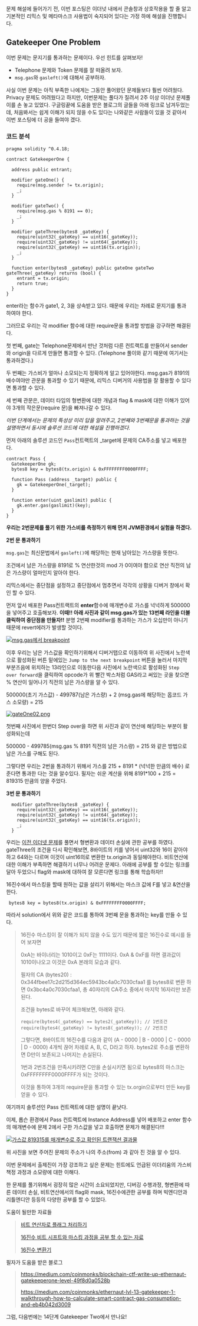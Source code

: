 문제 해설에 들어가기 전, 이번 포스팅은 이더넛 내에서 콘솔창과 상호작용을 할 줄 알고 기본적인 리믹스 및 메타마스크 사용법이 숙지되어 있다는 가정 하에 해설을 진행합니다.



## Gatekeeper One Problem

이번 문제는 문지기를 통과하는 문제이다. 우선 힌트를 살펴보자!

- Telephone 문제와 Token 문제를 잘 떠올려 보자.
- `msg.gas`와 `gasleft()`에 대해서 공부하자.

사실 이번 문제는 아직 부족한 나에게는 그동안 풀어왔던 문제들보다 훨씬 어려웠다. Privacy 문제도 어려웠다고 하지만, 이번문제는 풀다가 질려서 2주 이상 이더넛 문제풀이를 손 놓고 있었다. 구글링끝에 도움을 받은 블로그의 글들을 아래 링크로 남겨두었는데, 처음봐서는 쉽게 이해가 되지 않을 수도 있다는 나와같은 사람들이 있을 것 같아서 이번 포스팅에 더 공을 들여야 겠다.



### 코드 분석

```
pragma solidity ^0.4.18;

contract GatekeeperOne {

  address public entrant;

  modifier gateOne() {
    require(msg.sender != tx.origin);
    _;
  }

  modifier gateTwo() {
    require(msg.gas % 8191 == 0);
    _;
  }

  modifier gateThree(bytes8 _gateKey) {
    require(uint32(_gateKey) == uint16(_gateKey));
    require(uint32(_gateKey) != uint64(_gateKey));
    require(uint32(_gateKey) == uint16(tx.origin));
    _;
  }

  function enter(bytes8 _gateKey) public gateOne gateTwo gateThree(_gateKey) returns (bool) {
    entrant = tx.origin;
    return true;
  }
}
```

enter라는 함수가 gate1, 2, 3을 상속받고 있다. 때문에 우리는 차례로 문지기를 통과 하여야 한다.

그러므로 우리는 각 modifier 함수에 대한 require문을 통과할 방법을 강구하면 해결된다.

첫 번째, gate는 Telephone문제에서 만난 것처럼 다른 컨트랙트를 만들어서 sender와 origin을 다르게 만들면 통과할 수 있다. (Telephone 풀이와 같기 때문에 여기서는 통과하겠다.)

두 번째는 가스비가 얼마나 소모되는지 정확하게 알고 있어야한다. msg.gas가 8191의 배수여야만 관문을 통과할 수 있기 때문에, 리믹스 디버거의 사용법을 잘 활용할 수 있다면 통과할 수 있다.

세 번째 관문은, 데이터 타입의 형변환에 대한 개념과 flag & mask에 대한 이해가 있어야 3개의 작은문(require 문)을 빠져나갈 수 있다.

*이번 단계에서는 문제의 특성상 미리 답을 알려주고, 2번째와 3번째문을 통과하는 것을 설명하면서 동시에 솔루션 코드에 대한 해설을 진행하겠다.*

먼저 아래의 솔루션 코드인 `Pass`컨트랙트의 _target에 문제의 CA주소를 넣고 배포한다.

```
contract Pass {
  GatekeeperOne gk;
  bytes8 key = bytes8(tx.origin) & 0xFFFFFFFF0000FFFF;
  
  function Pass (address _target) public {
    gk = GatekeeperOne(_target);
  }

  function enter(uint gaslimit) public {
    gk.enter.gas(gaslimit)(key);
  }
}
```

**우리는 2번문제를 풀기 위한 가스비를 측정하기 위해 먼저 JVM환경에서 실험을 하겠다.**



**2번 문 통과하기**

`msg.gas`는 최신문법에서 `gasleft()`에 해당하는 현재 남아있는 가스량을 뜻한다.

조건에서 남은 가스량을 8191로 % 연산한것의 mod 가 0이여야 함으로 연산 직전의 남은 가스량이 얼마인지 알아야 한다.

리믹스에서는 중단점을 설정하고 중단점에서 멈추면서 각각의 상황을 디버거 창에서 확인 할 수 있다.

먼저 앞서 배포한 Pass컨트랙트의 **enter**함수에 매개변수로 가스를 넉넉하게 500000을 넣어주고 호출해보자. **이때!! 아래 사진과 같이 msg.gas가 있는 13번째 라인을 더블클릭하여 중단점을 만들자!!** 분명 2번째 modifier를 통과하는 가스가 오십만이 아니기 때문에 revert에러가 발생할 것이다.

[![msg.gas에서 breakpoint](https://github.com/heuristicwave/TIL-about-Blockchain/raw/master/img/gateOne01.png?raw=true)](https://github.com/heuristicwave/TIL-about-Blockchain/blob/master/img/gateOne01.png?raw=true)

이후 우리는 남은 가스값을 확인하기위해서 디버거탭으로 이동하여 위 사진에서 노란색으로 활성화된 버튼 밑에있는 `Jump to the next breakpoint` 버튼을 눌러서 마지막 부분즈음에 위치하는 13라인으로 이동한다음 사진에서 노란색으로 활성화된 `Step over forward`을 클릭하여 opcode가 위 빨간 박스처럼 GAS라고 써있는 곳을 찾으면 % 연산이 일어나기 직전의 남은 가스량을 알 수 있다.

500000(초기 가스값) - 499787(남은 가스량) + 2 (msg.gas에 해당하는 옵코드 가스 소모량) = 215

[![gateOne02.png](https://github.com/heuristicwave/TIL-about-Blockchain/raw/master/img/gateOne02.png?raw=true)](https://github.com/heuristicwave/TIL-about-Blockchain/blob/master/img/gateOne02.png?raw=true)

첫번째 사진에서 한번더 Step over을 하면 위 사진과 같이 연산에 해당하는 부분이 활성화되는데

500000 - 499785(msg.gas % 8191 직전의 남은 가스량) = 215 와 같은 방법으로 남은 가스를 구해도 된다.

그렇다면 우리는 2번을 통과하기 위해서 가스를 215 + 8191 * (넉넉한 만큼의 배수) 로 준다면 통과한 다는 것을 알수있다. 필자는 쉬운 계산을 위해 8191*100 + 215 = 819315 만큼의 양을 주었다.



**3번 문 통과하기**

```
  modifier gateThree(bytes8 _gateKey) {
    require(uint32(_gateKey) == uint16(_gateKey));
    require(uint32(_gateKey) != uint64(_gateKey));
    require(uint32(_gateKey) == uint16(tx.origin));
    _;
  }
```

우리는 [이전 이더넷 문제](https://steemit.com/ethereum/@heuristicwave/ethernaut-privacy-problem-12)를 풀면서 형변환과 데이터 손실에 관한 공부를 하였다. gateThree의 조건을 다시 확인해보면, 8바이트의 키를 넣어서 uint32와 16이 같아야하고 64와는 다르며 이것이 uint16의로 변환한 tx.origin과 동일해야한다. 비트연산에 대한 이해가 부족하면 해결하기 너무나 어려운 문제다. 아래에 공부를 할 수있는 링크를 달아 두었으니 flag와 mask에 대하여 잘 모른다면 링크를 통해 학습하자!!

16진수에서 마스킹을 할때 원하는 값을 살리기 위해서는 마스크 값에 F를 넣고 &연산을 한다.

```
 bytes8 key = bytes8(tx.origin) & 0xFFFFFFFF0000FFFF;
```

따라서 solution에서 위와 같은 코드를 통하여 3번째 문을 통과하는 key를 만들 수 있다.

> 16진수 마스킹이 잘 이해가 되지 않을 수도 있기 때문에 짧은 16진수로 예시를 들어 보자면
>
> 0xA는 바이너리는 1010이고 0xF는 1111이다. 0xA & 0xF를 하면 결과값이 1010이나오고 이것은 0xA 본래의 모습과 같다.
>
> 필자의 CA (bytes20) : 0x344fbee17c2d215d364ec5943bc4a0c7030cfaa1 를 bytes8로 변환 하면 0x3bc4a0c7030cfaa1, 총 40자리의 CA주소 중에서 마지막 16자리만 보존된다.
>
> 조건을 bytes로 바꾸어 체크해보면, 아래와 같다.
>
> ```
> require(bytes4(_gateKey) == bytes2(_gateKey)); // 1번조건
> require(bytes4(_gateKey) != bytes8(_gateKey)); // 2번조건
> ```
>
> 그렇다면, 8바이트의 16진수를 다음과 같이 (A - 0000 | B - 0000 | C - 0000 | D - 0000) 4개씩 끊어 차례로 A, B, C, D라고 하자. bytes2로 주소를 변환하면 D만이 보존되고 나머지는 손실된다.
>
> 1번과 2번조건을 만족시키려면 C만을 손실시키면 됨으로 bytes8의 마스크는 0xFFFFFFFF0000FFFF가 되는 것이다.
>
> 이것을 통하여 3개의 require문을 통과할 수 있는 tx.orgin으로부터 만든 key를 얻을 수 있다.

여기까지 솔루션인 Pass 컨트랙트에 대한 설명이 끝낫다.

이제, 롭슨 환경에서 Pass 컨트랙트에 Instance Address를 넣어 배포하고 enter 함수의 매개변수에 문제 2에서 구한 가스값을 넣고 호출하면 문제가 해결된다!!!

[![가스값 819315를 매개변수로 주고 확인된 트랜잭션 결과물](https://github.com/heuristicwave/TIL-about-Blockchain/raw/master/img/gateOne03.png?raw=true)](https://github.com/heuristicwave/TIL-about-Blockchain/blob/master/img/gateOne03.png?raw=true)

위 사진을 보면 주어진 문제의 주소가 나의 주소(from) 과 같아 진 것을 알 수 있다.



이번 문제에서 출제진이 가장 강조하고 싶은 문제는 힌트에도 언급된 이더리움의 가스비 책정 과정과 소모량에 대한 이해다.

한 문제를 풀기위해서 굉장히 많은 시간이 소요되었지만, 디버깅 수행과정, 형변환에 따른 데이터 손실, 비트연산에서의 flag와 mask, 16진수에관한 공부를 하며 빅엔디안과 리틀엔디안 등등의 다양한 공부를 할 수 있었다.



도움이 될만한 자료들

> [비트 연산자로 플래그 처리하기](https://dojang.io/mod/page/view.php?id=184)
>
> [16진수 비트 시프트와 마스킹 과정을 공부 할 수 있는 자료](https://paul-samuels.com/blog/2014/03/27/bit-manipulation-by-example/)
>
> [16진수 변환기](https://www.scadacore.com/tools/programming-calculators/online-hex-converter/)

필자가 도움을 받은 블로그

> <https://medium.com/coinmonks/blockchain-ctf-write-up-ethernaut-gatekeeperone-level-49f8d0a0528b>
>
> <https://medium.com/coinmonks/ethernaut-lvl-13-gatekeeper-1-walkthrough-how-to-calculate-smart-contract-gas-consumption-and-eb4b042d3009>

그럼, 다음번에는 14단계 Gatekeeper Two에서 만나요!